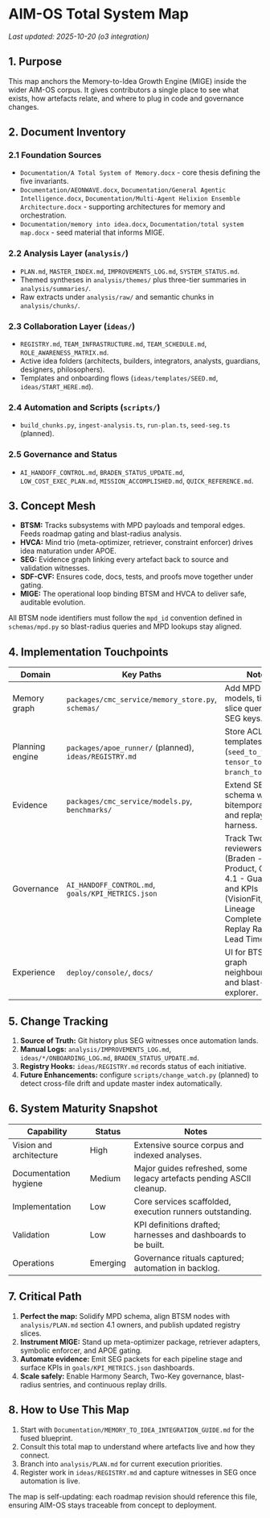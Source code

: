 # AIM-OS Total System Map

_Last updated: 2025-10-20 (o3 integration)_

## 1. Purpose
This map anchors the Memory-to-Idea Growth Engine (MIGE) inside the wider AIM-OS corpus. It gives contributors a single place to see what exists, how artefacts relate, and where to plug in code and governance changes.

## 2. Document Inventory
### 2.1 Foundation Sources
- `Documentation/A Total System of Memory.docx` - core thesis defining the five invariants.
- `Documentation/AEONWAVE.docx`, `Documentation/General Agentic Intelligence.docx`, `Documentation/Multi-Agent Helixion Ensemble Architecture.docx` - supporting architectures for memory and orchestration.
- `Documentation/memory into idea.docx`, `Documentation/total system map.docx` - seed material that informs MIGE.

### 2.2 Analysis Layer (`analysis/`)
- `PLAN.md`, `MASTER_INDEX.md`, `IMPROVEMENTS_LOG.md`, `SYSTEM_STATUS.md`.
- Themed syntheses in `analysis/themes/` plus three-tier summaries in `analysis/summaries/`.
- Raw extracts under `analysis/raw/` and semantic chunks in `analysis/chunks/`.

### 2.3 Collaboration Layer (`ideas/`)
- `REGISTRY.md`, `TEAM_INFRASTRUCTURE.md`, `TEAM_SCHEDULE.md`, `ROLE_AWARENESS_MATRIX.md`.
- Active idea folders (architects, builders, integrators, analysts, guardians, designers, philosophers).
- Templates and onboarding flows (`ideas/templates/SEED.md`, `ideas/START_HERE.md`).

### 2.4 Automation and Scripts (`scripts/`)
- `build_chunks.py`, `ingest-analysis.ts`, `run-plan.ts`, `seed-seg.ts` (planned).

### 2.5 Governance and Status
- `AI_HANDOFF_CONTROL.md`, `BRADEN_STATUS_UPDATE.md`, `LOW_COST_EXEC_PLAN.md`, `MISSION_ACCOMPLISHED.md`, `QUICK_REFERENCE.md`.

## 3. Concept Mesh
- **BTSM:** Tracks subsystems with MPD payloads and temporal edges. Feeds roadmap gating and blast-radius analysis.
- **HVCA:** Mind trio (meta-optimizer, retriever, constraint enforcer) drives idea maturation under APOE.
- **SEG:** Evidence graph linking every artefact back to source and validation witnesses.
- **SDF-CVF:** Ensures code, docs, tests, and proofs move together under gating.
- **MIGE:** The operational loop binding BTSM and HVCA to deliver safe, auditable evolution.

All BTSM node identifiers must follow the `mpd_id` convention defined in `schemas/mpd.py` so blast-radius queries and MPD lookups stay aligned.

## 4. Implementation Touchpoints
| Domain | Key Paths | Notes |
|--------|-----------|-------|
| Memory graph | `packages/cmc_service/memory_store.py`, `schemas/` | Add MPD models, time-slice queries, SEG keys. |
| Planning engine | `packages/apoe_runner/` (planned), `ideas/REGISTRY.md` | Store ACL templates (`seed_to_tensor`, `tensor_to_trunk`, `branch_to_specs`). |
| Evidence | `packages/cmc_service/models.py`, `benchmarks/` | Extend SEG schema with bitemporal fields and replay harness. |
| Governance | `AI_HANDOFF_CONTROL.md`, `goals/KPI_METRICS.json` | Track Two-Key reviewers (Braden - Product, Opus 4.1 - Guardian) and KPIs (VisionFit, Lineage Completeness, Replay Rate, Lead Time). |
| Experience | `deploy/console/`, `docs/` | UI for BTSM tree, graph neighbourhood, and blast-radius explorer. |

## 5. Change Tracking
1. **Source of Truth:** Git history plus SEG witnesses once automation lands.
2. **Manual Logs:** `analysis/IMPROVEMENTS_LOG.md`, `ideas/*/ONBOARDING_LOG.md`, `BRADEN_STATUS_UPDATE.md`.
3. **Registry Hooks:** `ideas/REGISTRY.md` records status of each initiative.
4. **Future Enhancements:** configure `scripts/change_watch.py` (planned) to detect cross-file drift and update master index automatically.

## 6. System Maturity Snapshot
| Capability | Status | Notes |
|------------|--------|-------|
| Vision and architecture | High | Extensive source corpus and indexed analyses. |
| Documentation hygiene | Medium | Major guides refreshed, some legacy artefacts pending ASCII cleanup. |
| Implementation | Low | Core services scaffolded, execution runners outstanding. |
| Validation | Low | KPI definitions drafted; harnesses and dashboards to be built. |
| Operations | Emerging | Governance rituals captured; automation in backlog. |

## 7. Critical Path
1. **Perfect the map:** Solidify MPD schema, align BTSM nodes with `analysis/PLAN.md` section 4.1 owners, and publish updated registry slices.
2. **Instrument MIGE:** Stand up meta-optimizer package, retriever adapters, symbolic enforcer, and APOE gating.
3. **Automate evidence:** Emit SEG packets for each pipeline stage and surface KPIs in `goals/KPI_METRICS.json` dashboards.
4. **Scale safely:** Enable Harmony Search, Two-Key governance, blast-radius sentries, and continuous replay drills.

## 8. How to Use This Map
1. Start with `Documentation/MEMORY_TO_IDEA_INTEGRATION_GUIDE.md` for the fused blueprint.
2. Consult this total map to understand where artefacts live and how they connect.
3. Branch into `analysis/PLAN.md` for current execution priorities.
4. Register work in `ideas/REGISTRY.md` and capture witnesses in SEG once automation is live.

The map is self-updating: each roadmap revision should reference this file, ensuring AIM-OS stays traceable from concept to deployment.
